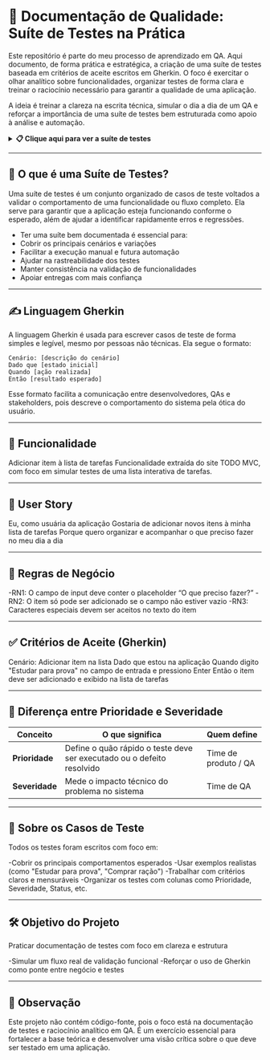 # 🧾 Documentação de Qualidade: Suíte de Testes na Prática

Este repositório é parte do meu processo de aprendizado em QA.
Aqui documento, de forma prática e estratégica, a criação de uma suíte de testes baseada em critérios de aceite escritos em Gherkin. O foco é exercitar o olhar analítico sobre funcionalidades, organizar testes de forma clara e treinar o raciocínio necessário para garantir a qualidade de uma aplicação.

A ideia é treinar a clareza na escrita técnica, simular o dia a dia de um QA e reforçar a importância de uma suíte de testes bem estruturada como apoio à análise e automação.



<details>
  <summary><strong>📋 Clique aqui para ver a suíte de testes</strong></summary>

<br>

<table>
  <thead>
    <tr>
      <th>ID</th>
      <th>Cenário</th>
      <th>Caso de Teste (Gherkin)</th>
      <th>Prioridade</th>
      <th>Severidade</th>
      <th>Resultado Esperado</th>
      <th>Resultado Obtido</th>
      <th>Defeitos</th>
      <th>Status</th>
    </tr>
  </thead>
  <tbody>
    <tr>
      <td>CT01</td>
      <td>Adicionar item à lista</td>
      <td>Dado que o usuário digita "Estudar para prova"<br>Quando pressiona Enter<br>Então o item deve ser exibido na lista</td>
      <td>Alta</td>
      <td>Crítica</td>
      <td>Então o item deve ser exibido na lista</td>
      <td>Passou conforme esperado</td>
      <td>—</td>
      <td>Concluído</td>
    </tr>
    <tr>
      <td>CT02</td>
      <td>Ícone de seleção</td>
      <td>Dado que haja o item "Comprar ração"<br>Quando passo o mouse<br>Então um checkbox deve ser exibido à esquerda</td>
      <td>Alta</td>
      <td>Alta</td>
      <td>Então um checkbox deve ser exibido à esquerda</td>
      <td>Passou conforme esperado</td>
      <td>—</td>
      <td>Concluído</td>
    </tr>
    <tr>
      <td>CT03</td>
      <td>Botão de exclusão</td>
      <td>Dado que haja o item "Estudar para prova"<br>Quando passo o mouse<br>Então um "X" vermelho deve ser exibido à direita</td>
      <td>Média</td>
      <td>Média</td>
      <td>Então um "X" vermelho deve ser exibido à direita</td>
      <td>Passou conforme esperado</td>
      <td>—</td>
      <td>Concluído</td>
    </tr>
    <tr>
      <td>CT04</td>
      <td>Rodapé visível</td>
      <td>Dado que haja itens<br>Então um rodapé deve ser exibido</td>
      <td>Média</td>
      <td>Baixa</td>
      <td>Então um rodapé deve ser exibido</td>
      <td>Passou conforme esperado</td>
      <td>—</td>
      <td>Concluído</td>
    </tr>
    <tr>
      <td>CT05</td>
      <td>Contador e filtros</td>
      <td>Dado que o rodapé esteja visível<br>Então deve exibir:<br>- Contador<br>- Filtros "All", "Active", "Completed"</td>
      <td>Alta</td>
      <td>Alta</td>
      <td>Então deve exibir o contador e os filtros</td>
      <td>Passou conforme esperado</td>
      <td>—</td>
      <td>Concluído</td>
    </tr>
    <tr>
      <td>CT06</td>
      <td>Caracteres especiais</td>
      <td>Dado que digite "Comprar ração @ loja #1"<br>Quando pressionar Enter<br>Então o item deve ser exibido com os caracteres</td>
      <td>Baixa</td>
      <td>Baixa</td>
      <td>Então o item deve ser exibido com os caracteres</td>
      <td>Passou conforme esperado</td>
      <td>—</td>
      <td>Aberto</td>
    </tr>
    <tr>
      <td>CT07</td>
      <td>Remover item</td>
      <td>Dado que haja o item "Estudar para prova"<br>Quando clicar no "X" vermelho<br>Então o item deve ser removido da lista</td>
      <td>Alta</td>
      <td>Alta</td>
      <td>Então o item deve ser removido da lista</td>
      <td>Passou conforme esperado</td>
      <td>—</td>
      <td>Aberto</td>
    </tr>
  </tbody>
</table>

</details>

---

## 🧪 O que é uma Suíte de Testes?
Uma suíte de testes é um conjunto organizado de casos de teste voltados a validar o comportamento de uma funcionalidade ou fluxo completo.
Ela serve para garantir que a aplicação esteja funcionando conforme o esperado, além de ajudar a identificar rapidamente erros e regressões.

- Ter uma suíte bem documentada é essencial para:
- Cobrir os principais cenários e variações
- Facilitar a execução manual e futura automação
- Ajudar na rastreabilidade dos testes
- Manter consistência na validação de funcionalidades
- Apoiar entregas com mais confiança

---

## ✍️ Linguagem Gherkin
A linguagem Gherkin é usada para escrever casos de teste de forma simples e legível, mesmo por pessoas não técnicas.
Ela segue o formato:

```
Cenário: [descrição do cenário]  
Dado que [estado inicial]  
Quando [ação realizada]  
Então [resultado esperado]  
```

Esse formato facilita a comunicação entre desenvolvedores, QAs e stakeholders, pois descreve o comportamento do sistema pela ótica do usuário.

---

## 🧩 Funcionalidade
Adicionar item à lista de tarefas
Funcionalidade extraída do site TODO MVC, com foco em simular testes de uma lista interativa de tarefas.

---

## 📝 User Story
Eu, como usuária da aplicação
Gostaria de adicionar novos itens à minha lista de tarefas
Porque quero organizar e acompanhar o que preciso fazer no meu dia a dia

---

## 📌 Regras de Negócio

-RN1: O campo de input deve conter o placeholder “O que preciso fazer?”
-RN2: O item só pode ser adicionado se o campo não estiver vazio
-RN3: Caracteres especiais devem ser aceitos no texto do item

---

## ✅ Critérios de Aceite (Gherkin)
Cenário: Adicionar item na lista
Dado que estou na aplicação
Quando digito "Estudar para prova" no campo de entrada e pressiono Enter
Então o item deve ser adicionado e exibido na lista de tarefas

---

## 🧠 Diferença entre Prioridade e Severidade

| Conceito       | O que significa                                                        | Quem define          |
| -------------- | ---------------------------------------------------------------------- | -------------------- |
| **Prioridade** | Define o quão rápido o teste deve ser executado ou o defeito resolvido | Time de produto / QA |
| **Severidade** | Mede o impacto técnico do problema no sistema                          | Time de QA           |

---

## 🧠 Sobre os Casos de Teste
Todos os testes foram escritos com foco em:

-Cobrir os principais comportamentos esperados
-Usar exemplos realistas (como "Estudar para prova", "Comprar ração")
-Trabalhar com critérios claros e mensuráveis
-Organizar os testes com colunas como Prioridade, Severidade, Status, etc.

---

## 🛠️ Objetivo do Projeto
Praticar documentação de testes com foco em clareza e estrutura

-Simular um fluxo real de validação funcional
-Reforçar o uso de Gherkin como ponte entre negócio e testes

---

## 📌 Observação
Este projeto não contém código-fonte, pois o foco está na documentação de testes e raciocínio analítico em QA.
É um exercício essencial para fortalecer a base teórica e desenvolver uma visão crítica sobre o que deve ser testado em uma aplicação.






















